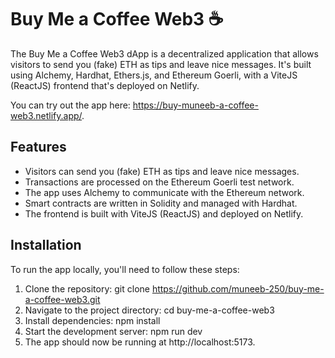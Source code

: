 # Buy Me a Coffee Web3 ☕ 

The Buy Me a Coffee Web3 dApp is a decentralized application that allows visitors to send you (fake) ETH as tips and leave nice messages. It's built using Alchemy, Hardhat, Ethers.js, and Ethereum Goerli, with a ViteJS (ReactJS) frontend that's deployed on Netlify.

You can try out the app here: https://buy-muneeb-a-coffee-web3.netlify.app/.

## Features

- Visitors can send you (fake) ETH as tips and leave nice messages.
- Transactions are processed on the Ethereum Goerli test network.
- The app uses Alchemy to communicate with the Ethereum network.
- Smart contracts are written in Solidity and managed with Hardhat.
- The frontend is built with ViteJS (ReactJS) and deployed on Netlify.

## Installation

To run the app locally, you'll need to follow these steps:

1. Clone the repository: git clone https://github.com/muneeb-250/buy-me-a-coffee-web3.git
2. Navigate to the project directory: cd buy-me-a-coffee-web3
3. Install dependencies: npm install
4. Start the development server: npm run dev
5. The app should now be running at http://localhost:5173.
